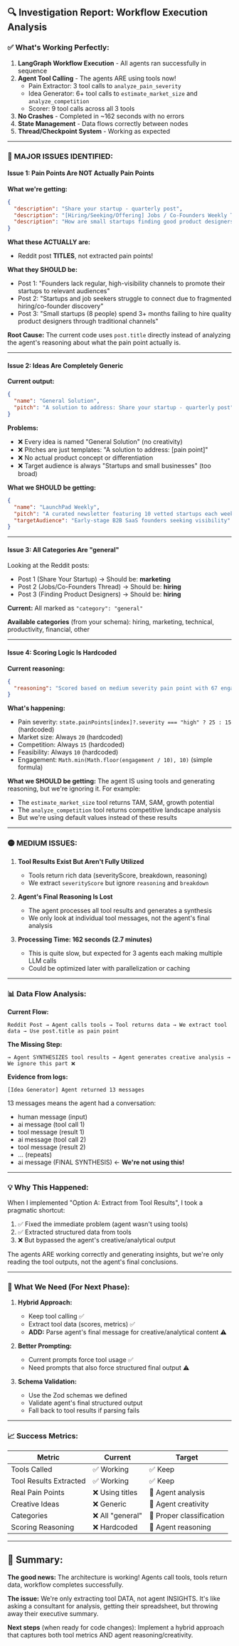 ## 🔍 **Investigation Report: Workflow Execution Analysis**

### ✅ **What's Working Perfectly:**

1. **LangGraph Workflow Execution** - All agents ran successfully in sequence
2. **Agent Tool Calling** - The agents ARE using tools now! 
   - Pain Extractor: 3 tool calls to `analyze_pain_severity`
   - Idea Generator: 6+ tool calls to `estimate_market_size` and `analyze_competition`
   - Scorer: 9 tool calls across all 3 tools
3. **No Crashes** - Completed in ~162 seconds with no errors
4. **State Management** - Data flows correctly between nodes
5. **Thread/Checkpoint System** - Working as expected

---

### 🔴 **MAJOR ISSUES IDENTIFIED:**

#### **Issue 1: Pain Points Are NOT Actually Pain Points**

**What we're getting:**
```json
{
  "description": "Share your startup - quarterly post",
  "description": "[Hiring/Seeking/Offering] Jobs / Co-Founders Weekly Thread",
  "description": "How are small startups finding good product designers?"
}
```

**What these ACTUALLY are:**
- Reddit post **TITLES**, not extracted pain points!

**What they SHOULD be:**
- Post 1: "Founders lack regular, high-visibility channels to promote their startups to relevant audiences"
- Post 2: "Startups and job seekers struggle to connect due to fragmented hiring/co-founder discovery"  
- Post 3: "Small startups (8 people) spend 3+ months failing to hire quality product designers through traditional channels"

**Root Cause:** The current code uses `post.title` directly instead of analyzing the agent's reasoning about what the pain point actually is.

---

#### **Issue 2: Ideas Are Completely Generic**

**Current output:**
```json
{
  "name": "General Solution",
  "pitch": "A solution to address: Share your startup - quarterly post"
}
```

**Problems:**
- ❌ Every idea is named "General Solution" (no creativity)
- ❌ Pitches are just templates: "A solution to address: [pain point]"
- ❌ No actual product concept or differentiation
- ❌ Target audience is always "Startups and small businesses" (too broad)

**What we SHOULD be getting:**
```json
{
  "name": "LaunchPad Weekly",
  "pitch": "A curated newsletter featuring 10 vetted startups each week, distributed to 50K+ investors and early adopters",
  "targetAudience": "Early-stage B2B SaaS founders seeking visibility"
}
```

---

#### **Issue 3: All Categories Are "general"**

Looking at the Reddit posts:
- Post 1 (Share Your Startup) → Should be: **marketing**
- Post 2 (Jobs/Co-Founders Thread) → Should be: **hiring**
- Post 3 (Finding Product Designers) → Should be: **hiring**

**Current:** All marked as `"category": "general"`

**Available categories** (from your schema): hiring, marketing, technical, productivity, financial, other

---

#### **Issue 4: Scoring Logic Is Hardcoded**

**Current reasoning:**
```json
{
  "reasoning": "Scored based on medium severity pain point with 67 engagement"
}
```

**What's happening:**
- Pain severity: `state.painPoints[index]?.severity === "high" ? 25 : 15` (hardcoded)
- Market size: Always `20` (hardcoded)
- Competition: Always `15` (hardcoded)
- Feasibility: Always `10` (hardcoded)
- Engagement: `Math.min(Math.floor(engagement / 10), 10)` (simple formula)

**What we SHOULD be getting:**
The agent IS using tools and generating reasoning, but we're ignoring it. For example:
- The `estimate_market_size` tool returns TAM, SAM, growth potential
- The `analyze_competition` tool returns competitive landscape analysis
- But we're using default values instead of these results

---

### 🟡 **MEDIUM ISSUES:**

1. **Tool Results Exist But Aren't Fully Utilized**
   - Tools return rich data (severityScore, breakdown, reasoning)
   - We extract `severityScore` but ignore `reasoning` and `breakdown`
   
2. **Agent's Final Reasoning Is Lost**
   - The agent processes all tool results and generates a synthesis
   - We only look at individual tool messages, not the agent's final analysis

3. **Processing Time: 162 seconds (2.7 minutes)**
   - This is quite slow, but expected for 3 agents each making multiple LLM calls
   - Could be optimized later with parallelization or caching

---

### 📊 **Data Flow Analysis:**

**Current Flow:**
```
Reddit Post → Agent calls tools → Tool returns data → We extract tool data → Use post.title as pain point
```

**The Missing Step:**
```
→ Agent SYNTHESIZES tool results → Agent generates creative analysis → We ignore this part ❌
```

**Evidence from logs:**
```
[Idea Generator] Agent returned 13 messages
```
13 messages means the agent had a conversation:
- human message (input)
- ai message (tool call 1)
- tool message (result 1)
- ai message (tool call 2)
- tool message (result 2)
- ... (repeats)
- ai message (FINAL SYNTHESIS) ← **We're not using this!**

---

### 💡 **Why This Happened:**

When I implemented "Option A: Extract from Tool Results", I took a pragmatic shortcut:
1. ✅ Fixed the immediate problem (agent wasn't using tools)
2. ✅ Extracted structured data from tools
3. ❌ But bypassed the agent's creative/analytical output

The agents ARE working correctly and generating insights, but we're only reading the tool outputs, not the agent's final conclusions.

---

### 🎯 **What We Need (For Next Phase):**

1. **Hybrid Approach:**
   - Keep tool calling ✅
   - Extract tool data (scores, metrics) ✅
   - **ADD:** Parse agent's final message for creative/analytical content ⚠️

2. **Better Prompting:**
   - Current prompts force tool usage ✅
   - Need prompts that also force structured final output ⚠️

3. **Schema Validation:**
   - Use the Zod schemas we defined
   - Validate agent's final structured output
   - Fall back to tool results if parsing fails

---

### 📈 **Success Metrics:**

| Metric | Current | Target |
|--------|---------|--------|
| Tools Called | ✅ Working | ✅ Keep |
| Tool Results Extracted | ✅ Working | ✅ Keep |
| Real Pain Points | ❌ Using titles | 🎯 Agent analysis |
| Creative Ideas | ❌ Generic | 🎯 Agent creativity |
| Categories | ❌ All "general" | 🎯 Proper classification |
| Scoring Reasoning | ❌ Hardcoded | 🎯 Agent reasoning |

---

## 🏁 **Summary:**

**The good news:** The architecture is working! Agents call tools, tools return data, workflow completes successfully.

**The issue:** We're only extracting tool DATA, not agent INSIGHTS. It's like asking a consultant for analysis, getting their spreadsheet, but throwing away their executive summary.

**Next steps** (when ready for code changes): Implement a hybrid approach that captures both tool metrics AND agent reasoning/creativity.